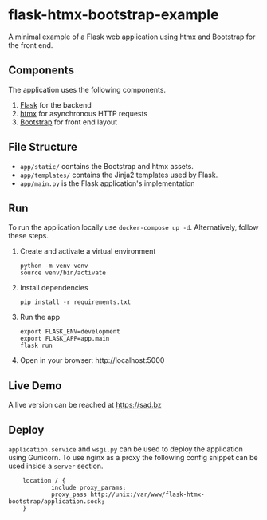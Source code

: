 # flask-htmx-bootstrap-example
A minimal example of a Flask web application using htmx and Bootstrap for the front end.

## Components
The application uses the following components.
1. [Flask](https://flask.palletsprojects.com) for the backend
2. [htmx](https://htmx.org/) for asynchronous HTTP requests
3. [Bootstrap](https://getbootstrap.com/) for front end layout

## File Structure
- ```app/static/``` contains the Bootstrap and htmx assets.
- ```app/templates/``` contains the Jinja2 templates used by Flask.
- ```app/main.py``` is the Flask application's implementation

## Run

To run the application locally use `docker-compose up -d`. Alternatively, follow these steps.

1. Create and activate a virtual environment
    ```
    python -m venv venv
    source venv/bin/activate
    ```
2. Install dependencies
    ```
    pip install -r requirements.txt
    ```
3. Run the app
    ```
    export FLASK_ENV=development
    export FLASK_APP=app.main
    flask run
    ```
4. Open in your browser: http://localhost:5000

## Live Demo
A live version can be reached at https://sad.bz

## Deploy
```application.service``` and ```wsgi.py``` can be used to deploy the application using Gunicorn. To use nginx as a proxy the following config snippet can be used inside a ```server``` section.

```
    location / {
            include proxy_params;
            proxy_pass http://unix:/var/www/flask-htmx-bootstrap/application.sock;
    }
```

